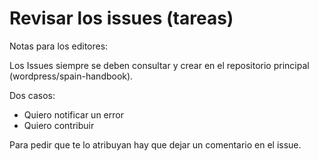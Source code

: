# Revisar los issues (tareas)

Notas para los editores:

Los Issues siempre se deben consultar y crear en el repositorio principal (wordpress/spain-handbook).

Dos casos:
- Quiero notificar un error
- Quiero contribuir

Para pedir que te lo atribuyan hay que dejar un comentario en el issue.